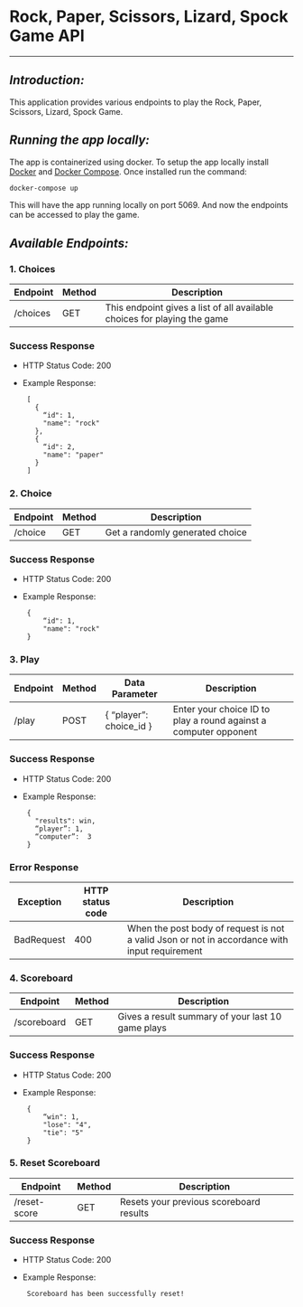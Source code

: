 # Rock, Paper, Scissors, Lizard, Spock Game API
***

## _Introduction:_
This application provides various endpoints to play the Rock, Paper, Scissors, Lizard, Spock Game.


## _Running the app locally:_
The app is containerized using docker. To setup the app locally install [Docker](https://docs.docker.com/engine/install/)  and [Docker Compose](https://docs.docker.com/compose/install/). Once installed run the command: 
```sh
docker-compose up
```
This will have the app running locally on port 5069. And now the endpoints can be accessed to play the game.


## _Available Endpoints:_
### 1. Choices

Endpoint | Method | Description
----------| ---- | -----------
/choices | GET | This endpoint  gives a list of all available choices for playing the game

### Success Response
+  HTTP Status Code: 200 
+  Example Response:

        [
          {
            “id": 1,
            "name": "rock"
          },
          {
            “id": 2,
            "name": "paper"
          }
        ]


### 2. Choice
Endpoint | Method | Description
----------| ---- | -----------
/choice | GET | Get a randomly generated choice

### Success Response
+  HTTP Status Code: 200 
+  Example Response:

        {
            “id": 1,
            "name": "rock"
        }


### 3. Play
Endpoint | Method | Data Parameter | Description
----------| ---- | ----------- |---------------
/play | POST | { “player”: choice_id } |Enter your choice ID to play a round against a computer opponent

### Success Response
+  HTTP Status Code: 200 
+  Example Response:

        {
          "results": win,
          “player”: 1,
          “computer”:  3
        }

### Error Response
Exception | HTTP status code | Description
----------| --------------- | ---------
BadRequest | 400 | When the post body of request is not a valid Json or not in accordance with input requirement 


### 4. Scoreboard
Endpoint | Method | Description
----------| ---- | -----------
/scoreboard | GET | Gives a result summary of your last 10 game plays

### Success Response
+  HTTP Status Code: 200 
+  Example Response:

        {
            “win": 1,
            "lose": "4",
            "tie": "5"
        }


### 5. Reset Scoreboard
Endpoint | Method | Description
----------| ---- | -----------
/reset-score | GET | Resets your previous scoreboard results

### Success Response
+  HTTP Status Code: 200 
+  Example Response:

        Scoreboard has been successfully reset!      
